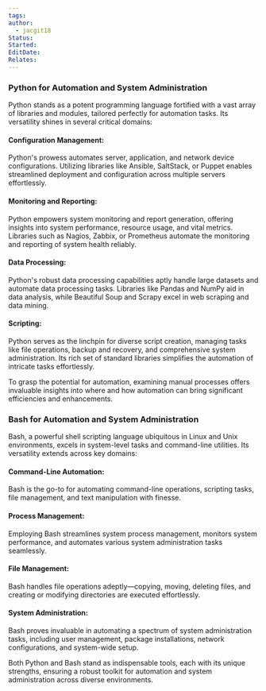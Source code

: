 ```yaml
---
tags: 
author:
  - jacgit18
Status: 
Started: 
EditDate: 
Relates:
---
```

### Python for Automation and System Administration

Python stands as a potent programming language fortified with a vast array of libraries and modules, tailored perfectly for automation tasks. Its versatility shines in several critical domains:

#### Configuration Management:
Python's prowess automates server, application, and network device configurations. Utilizing libraries like Ansible, SaltStack, or Puppet enables streamlined deployment and configuration across multiple servers effortlessly.

#### Monitoring and Reporting:
Python empowers system monitoring and report generation, offering insights into system performance, resource usage, and vital metrics. Libraries such as Nagios, Zabbix, or Prometheus automate the monitoring and reporting of system health reliably.

#### Data Processing:
Python's robust data processing capabilities aptly handle large datasets and automate data processing tasks. Libraries like Pandas and NumPy aid in data analysis, while Beautiful Soup and Scrapy excel in web scraping and data mining.

#### Scripting:
Python serves as the linchpin for diverse script creation, managing tasks like file operations, backup and recovery, and comprehensive system administration. Its rich set of standard libraries simplifies the automation of intricate tasks effortlessly.

To grasp the potential for automation, examining manual processes offers invaluable insights into where and how automation can bring significant efficiencies and enhancements.

### Bash for Automation and System Administration

Bash, a powerful shell scripting language ubiquitous in Linux and Unix environments, excels in system-level tasks and command-line utilities. Its versatility extends across key domains:

#### Command-Line Automation:
Bash is the go-to for automating command-line operations, scripting tasks, file management, and text manipulation with finesse.

#### Process Management:
Employing Bash streamlines system process management, monitors system performance, and automates various system administration tasks seamlessly.

#### File Management:
Bash handles file operations adeptly—copying, moving, deleting files, and creating or modifying directories are executed effortlessly.

#### System Administration:
Bash proves invaluable in automating a spectrum of system administration tasks, including user management, package installations, network configurations, and system-wide setup.

Both Python and Bash stand as indispensable tools, each with its unique strengths, ensuring a robust toolkit for automation and system administration across diverse environments.
